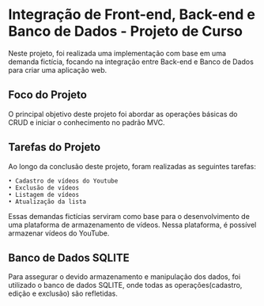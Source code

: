# Integração de Front-end, Back-end e Banco de Dados - Projeto de Curso

Neste projeto, foi realizada uma implementação com base em uma demanda fictícia, focando na integração entre Back-end e Banco de Dados para criar uma aplicação web.
## Foco do Projeto

O principal objetivo deste projeto foi abordar as operações básicas do CRUD e iniciar o conhecimento no padrão MVC.

## Tarefas do Projeto

Ao longo da conclusão deste projeto, foram realizadas as seguintes tarefas:

    • Cadastro de vídeos do Youtube
    • Exclusão de vídeos
    • Listagem de vídeos
    • Atualização da lista

Essas demandas fictícias serviram como base para o desenvolvimento de uma plataforma de armazenamento de vídeos. Nessa plataforma, é possível armazenar vídeos do YouTube.

## Banco de Dados SQLITE

Para assegurar o devido armazenamento e manipulação dos dados, foi utilizado o banco de dados SQLITE, onde todas as operações(cadastro, edição e exclusão) são refletidas.
